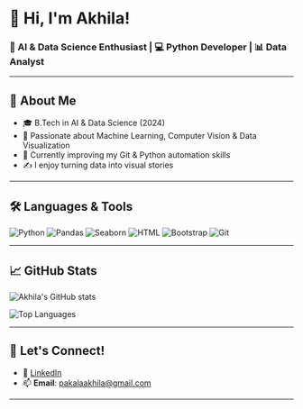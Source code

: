 # 👋 Hi, I'm Akhila!  
### 🧠 AI & Data Science Enthusiast | 💻 Python Developer | 📊 Data Analyst

---

## 🚀 About Me

- 🎓 B.Tech in AI & Data Science (2024)
- 🤖 Passionate about Machine Learning, Computer Vision & Data Visualization
- 🌱 Currently improving my Git & Python automation skills
- ✍️ I enjoy turning data into visual stories

---

## 🛠️ Languages & Tools
![Python](https://img.shields.io/badge/Python-blue?style=for-the-badge&logo=python)
![Pandas](https://img.shields.io/badge/Pandas-150458?style=for-the-badge&logo=pandas&logoColor=white)
![Seaborn](https://img.shields.io/badge/Seaborn-44B8D4?style=for-the-badge)
![HTML](https://img.shields.io/badge/HTML-E34F26?style=for-the-badge&logo=html5&logoColor=white)
![Bootstrap](https://img.shields.io/badge/Bootstrap-563D7C?style=for-the-badge&logo=bootstrap&logoColor=white)
![Git](https://img.shields.io/badge/Git-F05032?style=for-the-badge&logo=git&logoColor=white)

---

## 📈 GitHub Stats

![Akhila's GitHub stats](https://github-readme-stats.vercel.app/api?username=PakalaAkhila&show_icons=true&theme=radical)

![Top Languages](https://github-readme-stats.vercel.app/api/top-langs/?username=PakalaAkhila&layout=compact&theme=radical)

---

## 🔗 Let's Connect!
- 💼 [LinkedIn](https://www.linkedin.com/in/pakalaakhila)
- 📫 **Email**: pakalaakhila@gmail.com

---
